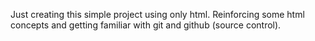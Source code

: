 Just creating this simple project using only html. Reinforcing some html concepts and getting familiar with git and github (source control).